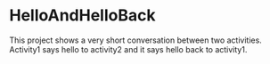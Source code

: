 # HelloAndHelloBack
This project shows a very short conversation between two activities.
Activity1 says hello to activity2 and it says hello back to activity1.
